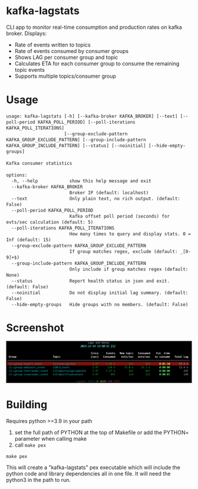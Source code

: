 # kafka-lagstats

CLI app to monitor real-time consumption and production rates on kafka broker. Displays:

* Rate of events written to topics
* Rate of events consumed by consumer groups
* Shows LAG per consumer group and topic
* Calculates ETA for each consumer group to consume the remaining topic events
* Supports multiple topics/consumer group


# Usage
```
usage: kafka-lagstats [-h] [--kafka-broker KAFKA_BROKER] [--text] [--poll-period KAFKA_POLL_PERIOD] [--poll-iterations KAFKA_POLL_ITERATIONS]
                      [--group-exclude-pattern KAFKA_GROUP_EXCLUDE_PATTERN] [--group-include-pattern KAFKA_GROUP_INCLUDE_PATTERN] [--status] [--noinitial] [--hide-empty-groups]

Kafka consumer statistics

options:
  -h, --help            show this help message and exit
  --kafka-broker KAFKA_BROKER
                        Broker IP (default: localhost)
  --text                Only plain text, no rich output. (default: False)
  --poll-period KAFKA_POLL_PERIOD
                        Kafka offset poll period (seconds) for evts/sec calculation (default: 5)
  --poll-iterations KAFKA_POLL_ITERATIONS
                        How many times to query and display stats. 0 = Inf (default: 15)
  --group-exclude-pattern KAFKA_GROUP_EXCLUDE_PATTERN
                        If group matches regex, exclude (default: _[0-9]+$)
  --group-include-pattern KAFKA_GROUP_INCLUDE_PATTERN
                        Only include if group matches regex (default: None)
  --status              Report health status in json and exit. (default: False)
  --noinitial           Do not display initial lag summary. (default: False)
  --hide-empty-groups   Hide groups with no members. (default: False)
```

# Screenshot

![Scresnshot](images/kafka-lagstats.png)

# Building

Requires python >=3.9 in your path


1. set the full path of PYTHON at the top of Makefile or add the PYTHON= parameter when calling make 
2. call ```make pex```

```
make pex
```
This will create a "kafka-lagstats" pex executable which will include the python code and library dependencies all in one file. It will need the python3 in the path to run.


